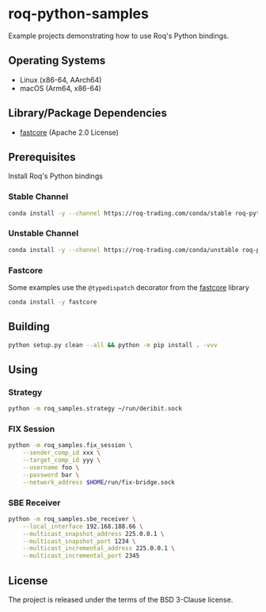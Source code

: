 # roq-python-samples

Example projects demonstrating how to use Roq's Python bindings.


## Operating Systems

* Linux (x86-64, AArch64)
* macOS (Arm64, x86-64)


## Library/Package Dependencies

* [fastcore](https://github.com/fastai/fastcore) (Apache 2.0 License)


## Prerequisites

Install Roq's Python bindings

### Stable Channel

```bash
conda install -y --channel https://roq-trading.com/conda/stable roq-python
```

### Unstable Channel

```bash
conda install -y --channel https://roq-trading.com/conda/unstable roq-python
```

### Fastcore

Some examples use the `@typedispatch` decorator from the [fastcore](https://github.com/fastai/fastcore) library

```bash
conda install -y fastcore
```

## Building

```bash
python setup.py clean --all && python -m pip install . -vvv
```

## Using

### Strategy

```bash
python -m roq_samples.strategy ~/run/deribit.sock
```

### FIX Session

```bash
python -m roq_samples.fix_session \
    --sender_comp_id xxx \
    --target_comp_id yyy \
    --username foo \
    --password bar \
    --network_address $HOME/run/fix-bridge.sock
```

### SBE Receiver

```bash
python -m roq_samples.sbe_receiver \
    --local_interface 192.168.188.66 \
    --multicast_snapshot_address 225.0.0.1 \
    --multicast_snapshot_port 1234 \
    --multicast_incremental_address 225.0.0.1 \
    --multicast_incremental_port 2345
```


## License

The project is released under the terms of the BSD 3-Clause license.
